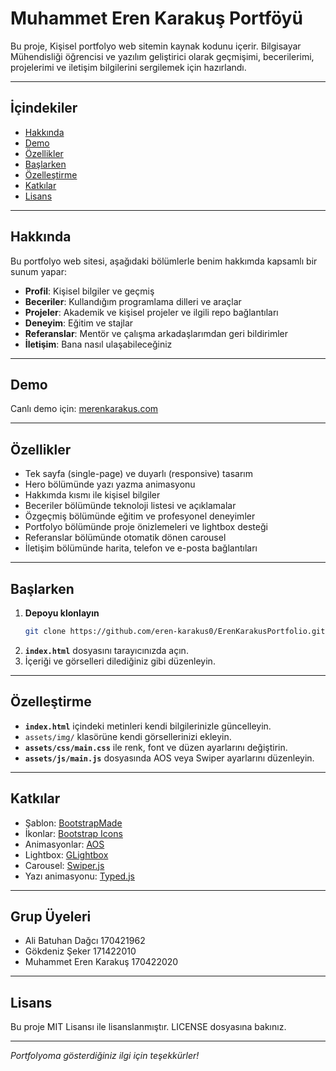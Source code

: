 # Muhammet Eren Karakuş Portföyü

Bu proje, Kişisel portfolyo web sitemin kaynak kodunu içerir. Bilgisayar Mühendisliği öğrencisi ve yazılım geliştirici olarak geçmişimi, becerilerimi, projelerimi ve iletişim bilgilerini sergilemek için hazırlandı.

---

## İçindekiler

- [Hakkında](#hakkında)
- [Demo](#demo)
- [Özellikler](#özellikler)
- [Başlarken](#başlarken)
- [Özelleştirme](#özelleştirme)
- [Katkılar](#katkılar)
- [Lisans](#lisans)

---

## Hakkında

Bu portfolyo web sitesi, aşağıdaki bölümlerle benim hakkımda kapsamlı bir sunum yapar:

- **Profil**: Kişisel bilgiler ve geçmiş
- **Beceriler**: Kullandığım programlama dilleri ve araçlar
- **Projeler**: Akademik ve kişisel projeler ve ilgili repo bağlantıları
- **Deneyim**: Eğitim ve stajlar
- **Referanslar**: Mentör ve çalışma arkadaşlarımdan geri bildirimler
- **İletişim**: Bana nasıl ulaşabileceğiniz

---

## Demo

Canlı demo için: [merenkarakus.com](https://merenkarakus.com/)

---

## Özellikler

- Tek sayfa (single-page) ve duyarlı (responsive) tasarım
- Hero bölümünde yazı yazma animasyonu
- Hakkımda kısmı ile kişisel bilgiler
- Beceriler bölümünde teknoloji listesi ve açıklamalar
- Özgeçmiş bölümünde eğitim ve profesyonel deneyimler
- Portfolyo bölümünde proje önizlemeleri ve lightbox desteği
- Referanslar bölümünde otomatik dönen carousel
- İletişim bölümünde harita, telefon ve e-posta bağlantıları

---


## Başlarken

1. **Depoyu klonlayın**
   ```bash
   git clone https://github.com/eren-karakus0/ErenKarakusPortfolio.git
   ```
2. **`index.html`** dosyasını tarayıcınızda açın.
3. İçeriği ve görselleri dilediğiniz gibi düzenleyin.

---

## Özelleştirme

- **`index.html`** içindeki metinleri kendi bilgilerinizle güncelleyin.
- `assets/img/` klasörüne kendi görsellerinizi ekleyin.
- **`assets/css/main.css`** ile renk, font ve düzen ayarlarını değiştirin.
- **`assets/js/main.js`** dosyasında AOS veya Swiper ayarlarını düzenleyin.


---

## Katkılar

- Şablon: [BootstrapMade](https://bootstrapmade.com/free-html-bootstrap-template-my-resume/)
- İkonlar: [Bootstrap Icons](https://icons.getbootstrap.com/)
- Animasyonlar: [AOS](https://michalsnik.github.io/aos/)
- Lightbox: [GLightbox](https://github.com/biati-digital/glightbox)
- Carousel: [Swiper.js](https://swiperjs.com/)
- Yazı animasyonu: [Typed.js](https://github.com/mattboldt/typed.js/)

---

## Grup Üyeleri

- Ali Batuhan Dağcı 170421962
- Gökdeniz Şeker 171422010
- Muhammet Eren Karakuş 170422020

---

## Lisans

Bu proje MIT Lisansı ile lisanslanmıştır. LICENSE dosyasına bakınız.

---

*Portfolyoma gösterdiğiniz ilgi için teşekkürler!*

